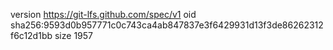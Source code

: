 version https://git-lfs.github.com/spec/v1
oid sha256:9593d0b957771c0c743ca4ab847837e3f6429931d13f3de86262312f6c12d1bb
size 1957
